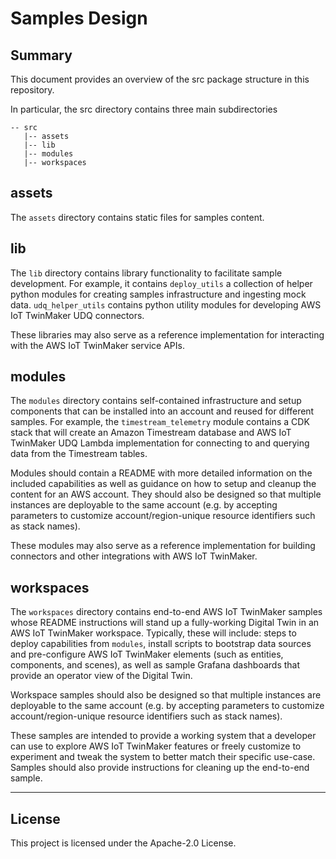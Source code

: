 # Samples Design

## Summary

This document provides an overview of the src package structure in this repository.

In particular, the src directory contains three main subdirectories

```
-- src
   |-- assets
   |-- lib
   |-- modules
   |-- workspaces
```

## assets

The `assets` directory contains static files for samples content.

## lib

The `lib` directory contains library functionality to facilitate sample development. For example, it contains `deploy_utils` a collection of helper python modules for creating samples infrastructure and ingesting mock data. `udq_helper_utils` contains python utility modules for developing AWS IoT TwinMaker UDQ connectors.

These libraries may also serve as a reference implementation for interacting with the AWS IoT TwinMaker service APIs.

## modules

The `modules` directory contains self-contained infrastructure and setup components that can be installed into an account and reused for different samples. For example, the `timestream_telemetry` module contains a CDK stack that will create an Amazon Timestream database and AWS IoT TwinMaker UDQ Lambda implementation for connecting to and querying data from the Timestream tables.

Modules should contain a README with more detailed information on the included capabilities as well as guidance on how to setup and cleanup the content for an AWS account. They should also be designed so that multiple instances are deployable to the same account (e.g. by accepting parameters to customize account/region-unique resource identifiers such as stack names).

These modules may also serve as a reference implementation for building connectors and other integrations with AWS IoT TwinMaker.

## workspaces

The `workspaces` directory contains end-to-end AWS IoT TwinMaker samples whose README instructions will stand up a fully-working Digital Twin in an AWS IoT TwinMaker workspace. Typically, these will include: steps to deploy capabilities from `modules`, install scripts to bootstrap data sources and pre-configure AWS IoT TwinMaker elements (such as entities, components, and scenes), as well as sample Grafana dashboards that provide an operator view of the Digital Twin.

Workspace samples should also be designed so that multiple instances are deployable to the same account (e.g. by accepting parameters to customize account/region-unique resource identifiers such as stack names).

These samples are intended to provide a working system that a developer can use to explore AWS IoT TwinMaker features or freely customize to experiment and tweak the system to better match their specific use-case. Samples should also provide instructions for cleaning up the end-to-end sample.

---

## License

This project is licensed under the Apache-2.0 License.
